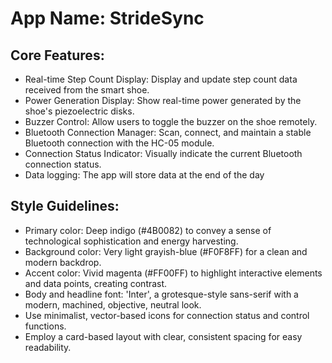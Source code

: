 # **App Name**: StrideSync

## Core Features:

- Real-time Step Count Display: Display and update step count data received from the smart shoe.
- Power Generation Display: Show real-time power generated by the shoe's piezoelectric disks.
- Buzzer Control: Allow users to toggle the buzzer on the shoe remotely.
- Bluetooth Connection Manager: Scan, connect, and maintain a stable Bluetooth connection with the HC-05 module.
- Connection Status Indicator: Visually indicate the current Bluetooth connection status.
- Data logging: The app will store data at the end of the day

## Style Guidelines:

- Primary color: Deep indigo (#4B0082) to convey a sense of technological sophistication and energy harvesting.
- Background color: Very light grayish-blue (#F0F8FF) for a clean and modern backdrop.
- Accent color: Vivid magenta (#FF00FF) to highlight interactive elements and data points, creating contrast.
- Body and headline font: 'Inter', a grotesque-style sans-serif with a modern, machined, objective, neutral look.
- Use minimalist, vector-based icons for connection status and control functions.
- Employ a card-based layout with clear, consistent spacing for easy readability.